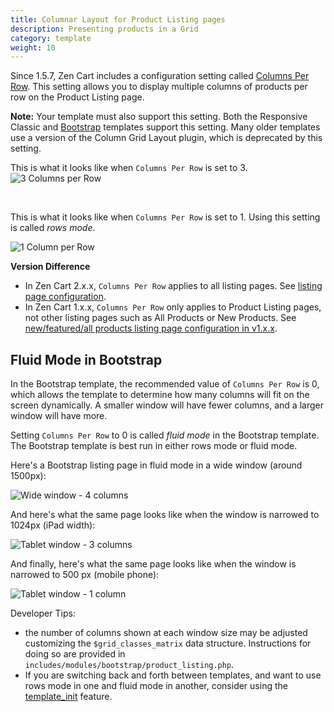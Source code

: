 ```yaml
---
title: Columnar Layout for Product Listing pages 
description: Presenting products in a Grid 
category: template
weight: 10
---
```


Since 1.5.7, Zen Cart includes a configuration setting called [Columns Per Row](/user/admin_pages/configuration/configuration_productlisting/#columns_per_row).  This setting allows you to display multiple columns of products per row on the Product Listing page. 

**Note:** Your template must also support this setting.  Both the Responsive Classic and [Bootstrap](/user/template/bootstrap/) templates support this setting.  Many older templates use a version of the Column Grid Layout plugin, which is deprecated by this setting.

This is what it looks like when `Columns Per Row` is set to 3.
![3 Columns per Row](/images/listing_col_3.png)

<br>

This is what it looks like when `Columns Per Row` is set to 1.  Using this setting is called *rows mode*. 

![1 Column per Row](/images/listing_col_1.png)

**Version Difference**
- In Zen Cart 2.x.x, `Columns Per Row` applies to all listing pages.  See [listing page configuration](/user/template/product_listing_page_configuration/). 
- In Zen Cart 1.x.x, `Columns Per Row` only applies to Product Listing pages, not other listing pages such as All Products or New Products. See  [new/featured/all products listing page configuration in v1.x.x](/user/template/new_featured_all_listing_page_configuration_v1/).

## Fluid Mode in Bootstrap
In the Bootstrap template, the recommended value of `Columns Per Row` is 0, which allows the template to determine how many columns will fit on the screen dynamically.  A smaller window will have fewer columns, and a larger window will have more.  

Setting `Columns Per Row` to 0 is called *fluid mode* in the Bootstrap template.   The Bootstrap template is best run in either rows mode or fluid mode.

Here's a Bootstrap listing page in fluid mode in a wide window (around 1500px): 

![Wide window - 4 columns](/images/bs_listing_wide.png)

And here's what the same page looks like when the window is narrowed to 1024px (iPad width): 

![Tablet window - 3 columns](/images/bs_listing_tablet.png)

And finally, here's what the same page looks like when the window is narrowed to 500 px (mobile phone): 

![Tablet window - 1 column](/images/bs_listing_phone.png)

Developer Tips: 
- the number of columns shown at each window size may be adjusted customizing the `$grid_classes_matrix` data structure.  Instructions for doing so are provided in `includes/modules/bootstrap/product_listing.php`.
- If you are switching back and forth between templates, and want to use rows mode in one and fluid mode in another, consider using the [template_init](/user/template/template_switching/) feature.


